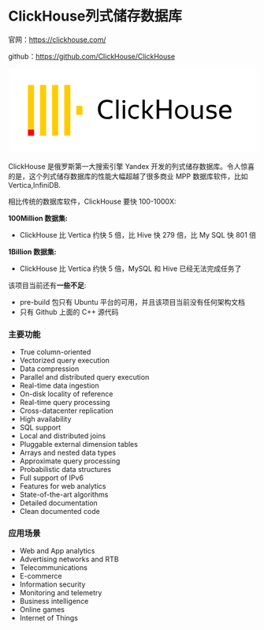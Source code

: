 # ClickHouse列式储存数据库



官网：https://clickhouse.com/

github：https://github.com/ClickHouse/ClickHouse



![Clickhouse](assets/6253d9ae3eecda358e6d938b_clickhouse.png)



ClickHouse 是俄罗斯第一大搜索引擎 Yandex 开发的列式储存数据库。令人惊喜的是，这个列式储存数据库的性能大幅超越了很多商业 MPP 数据库软件，比如 Vertica,InfiniDB.

相比传统的数据库软件，ClickHouse 要快 100-1000X:

**100Million 数据集:**

- ClickHouse 比 Vertica 约快 5 倍，比 Hive 快 279 倍，比 My SQL 快 801 倍

**1Billion 数据集:**

- ClickHouse 比 Vertica 约快 5 倍，MySQL 和 Hive 已经无法完成任务了

该项目当前还有**一些不足**:

- pre-build 包只有 Ubuntu 平台的可用，并且该项目当前没有任何架构文档
- 只有 Github 上面的 C++ 源代码

### 主要功能

- True column-oriented
- Vectorized query execution
- Data compression
- Parallel and distributed query execution
- Real-time data ingestion
- On-disk locality of reference
- Real-time query processing
- Cross-datacenter replication
- High availability
- SQL support
- Local and distributed joins
- Pluggable external dimension tables
- Arrays and nested data types
-  Approximate query processing
- Probabilistic data structures
- Full support of IPv6
- Features for web analytics
- State-of-the-art algorithms
- Detailed documentation
- Clean documented code

### 应用场景

- Web and App analytics
- Advertising networks and RTB
- Telecommunications
- E-commerce
- Information security
- Monitoring and telemetry
- Business intelligence
- Online games
- Internet of Things
